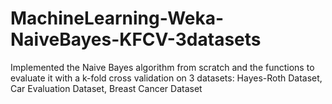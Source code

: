 # MachineLearning-Weka-NaiveBayes-KFCV-3datasets
Implemented  the  Naive  Bayes  algorithm  from  scratch  and  the  functions  to  evaluate  it  with  a  k-fold  cross  validation on 3 datasets: 
Hayes-Roth Dataset, Car Evaluation Dataset, Breast Cancer Dataset 
